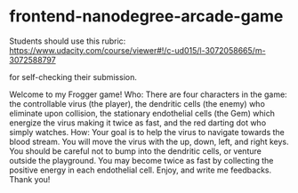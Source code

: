 frontend-nanodegree-arcade-game
===============================

Students should use this rubric: https://www.udacity.com/course/viewer#!/c-ud015/l-3072058665/m-3072588797

for self-checking their submission.

Welcome to my Frogger game!
Who:
There are four characters in the game: the controllable virus (the player), the dendritic cells (the enemy) who eliminate upon collision, the stationary endothelial cells (the Gem) which energize the virus making it twice as fast, and the red darting dot who simply watches.
How:
Your goal is to help the virus to navigate towards the blood stream. You will move the virus with the up, down, left, and right keys. You should be careful not to bump into the dendritic cells, or venture outside the playground. You may become twice as fast by collecting the positive energy in each endothelial cell.
Enjoy, and write me feedbacks. Thank you!
